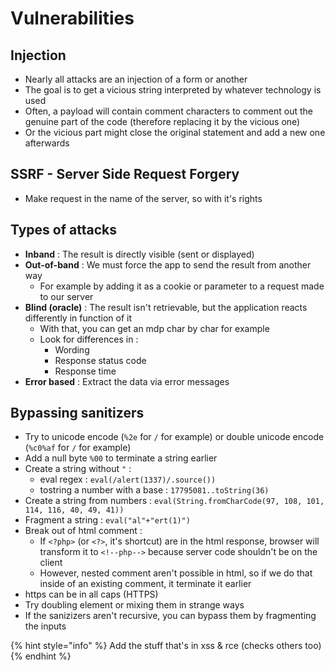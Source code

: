 # Vulnerabilities

## Injection

* Nearly all attacks are an injection of a form or another
* The goal is to get a vicious string interpreted by whatever technology is used
* Often, a payload will contain comment characters to comment out the genuine part of the code \(therefore replacing it by the vicious one\)
* Or the vicious part might close the original statement and add a new one afterwards

## SSRF - Server Side Request Forgery

* Make request in the name of the server, so with it's rights

## Types of attacks

* **Inband** : The result is directly visible \(sent or displayed\)
* **Out-of-band** : We must force the app to send the result from another way
  * For example by adding it as a cookie or parameter to a request made to our server
* **Blind \(oracle\)** : The result isn't retrievable, but the application reacts differently in function of it
  * With that, you can get an mdp char by char for example
  * Look for differences in : 
    * Wording
    * Response status code
    * Response time
* **Error based** : Extract the data via error messages

## Bypassing sanitizers

* Try to unicode encode \(`%2e` for `/` for example\) or double unicode encode \(`%c0%af` for `/` for example\)
* Add a null byte `%00` to terminate a string earlier
* Create a string without `"` :
  * eval regex : `eval(/alert(1337)/.source())`
  * tostring a number with a base : `17795081..toString(36)`
* Create a string from numbers : `eval(String.fromCharCode(97, 108, 101, 114, 116, 40, 49, 41))`
* Fragment a string : `eval("al"+"ert(1)")`
* Break out of html comment : 
  * If `<?php>` \(or `<?>`, it's shortcut\) are in the html response, browser will transform it to `<!--php-->` because server code shouldn't be on the client
  * However, nested comment aren't possible in html, so if we do that inside of an existing comment, it terminate it earlier
* https can be in all caps \(HTTPS\)
* Try doubling element or mixing them in strange ways
* If the sanizizers aren't recursive, you can bypass them by fragmenting the inputs

{% hint style="info" %}
Add the stuff that's in xss & rce \(checks others too\)
{% endhint %}

